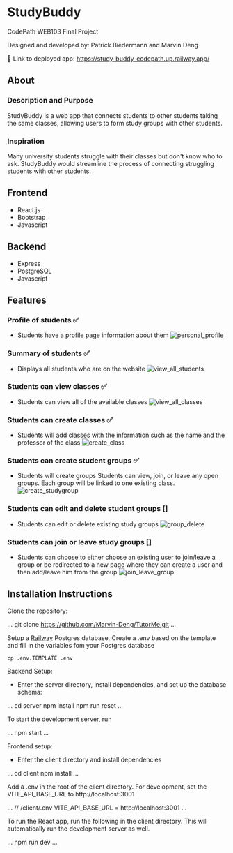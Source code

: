 # StudyBuddy
CodePath WEB103 Final Project

Designed and developed by: Patrick Biedermann and Marvin Deng

🔗 Link to deployed app: https://study-buddy-codepath.up.railway.app/

## About

### Description and Purpose
StudyBuddy is a web app that connects students to other students taking the same classes, allowing users to form study groups with other students.

### Inspiration
Many university students struggle with their classes but don't know who to ask. StudyBuddy would streamline the process of connecting struggling students with other students.

## Frontend
- React.js
- Bootstrap
- Javascript

## Backend
- Express
- PostgreSQL
- Javascript

## Features

### Profile of students ✅
- Students have a profile page information about them
![personal_profile](https://github.com/Marvin-Deng/TutorMe/assets/41402962/6d52ada2-9dff-4cda-ad1b-8438260f22d9)

### Summary of students ✅
- Displays all students who are on the website
![view_all_students](https://github.com/Marvin-Deng/TutorMe/assets/41402962/8fd12550-c0fc-44d6-b266-bd9dc86e2018)


### Students can view classes ✅
- Students can view all of the available classes
![view_all_classes](https://github.com/Marvin-Deng/TutorMe/assets/41402962/af3d266c-e4ea-4a26-82bd-8be1e549e508)


### Students can create classes  ✅
- Students will add classes with the information such as the name and the professor of the class
![create_class](https://github.com/Marvin-Deng/TutorMe/assets/41402962/11e1b1a3-a255-4472-9c33-e36db7c393c9)


### Students can create student groups  ✅
- Students will create groups Students can view, join, or leave any open groups. Each group will be linked to one existing class.
![create_studygroup](https://github.com/Marvin-Deng/TutorMe/assets/41402962/089358d9-cb10-48cb-8172-08999c054da6)


### Students can edit and delete student groups []
- Students can edit or delete existing study groups
![group_delete](https://github.com/Marvin-Deng/TutorMe/assets/41402962/63297104-be81-4f8a-a473-40089fc63a50)

### Students can join or leave study groups []
- Students can choose to either choose an existing user to join/leave a group or be redirected to a new page where they can create a user and then add/leave him from the group
![join_leave_group](https://github.com/Marvin-Deng/TutorMe/assets/41402962/d356bb0d-dbd0-4b3c-9d55-81727d7bd97d)

## Installation Instructions

Clone the repository:

...
git clone https://github.com/Marvin-Deng/TutorMe.git
...

Setup a [Railway](https://railway.app/) Postgres database. Create a .env based on the template and fill in the variables fom your Postgres database

```
cp .env.TEMPLATE .env
```

Backend Setup:
- Enter the server directory, install dependencies, and set up the database schema:
  
...
cd server
npm install
npm run reset
...

To start the development server, run 

...
npm start
...

Frontend setup:
- Enter the client directory and install dependencies

...
cd client
npm install
...

Add a .env in the root of the client directory. For development, set the VITE_API_BASE_URL to http://localhost:3001

...
// /client/.env
VITE_API_BASE_URL = http://localhost:3001
...

To run the React app, run the following in the client directory. This will automatically run the development server as well.

...
npm run dev
...




